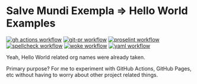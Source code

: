 # Salve Mundi Exempla => Hello World Examples

[![gh actions workflow](https://github.com/salve-mundi-exempla/.github/actions/workflows/gh-actions.yml/badge.svg?branch=main)](https://github.com/salve-mundi-exempla/.github/actions/workflows/gh-actions.yml)
[![git-pr workflow](https://github.com/salve-mundi-exempla/.github/actions/workflows/git-pr.yml/badge.svg?branch=main)](https://github.com/salve-mundi-exempla/.github/actions/workflows/git-pr.yml)
[![proselint workflow](https://github.com/salve-mundi-exempla/.github/actions/workflows/proselint.yml/badge.svg?branch=main)](https://github.com/salve-mundi-exempla/.github/actions/workflows/proselint.yml)
[![spellcheck workflow](https://github.com/salve-mundi-exempla/.github/actions/workflows/spellcheck.yml/badge.svg?branch=main)](https://github.com/salve-mundi-exempla/.github/actions/workflows/spellcheck.yml)
[![woke workflow](https://github.com/salve-mundi-exempla/.github/actions/workflows/woke.yml/badge.svg?branch=main)](https://github.com/salve-mundi-exempla/.github/actions/workflows/woke.yml)
[![yaml workflow](https://github.com/salve-mundi-exempla/.github/actions/workflows/yaml.yml/badge.svg?branch=main)](https://github.com/salve-mundi-exempla/.github/actions/workflows/yaml.yml)

Yeah, Hello World related org names were already taken.

Primary purpose? For me to experiment with GitHub Actions, GitHub Pages, etc without having to worry about other project related things.
